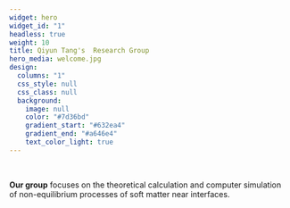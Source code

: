 ```yaml
---
widget: hero
widget_id: "1"
headless: true
weight: 10
title: Qiyun Tang's  Research Group
hero_media: welcome.jpg
design:
  columns: "1"
  css_style: null
  css_class: null
  background:
    image: null
    color: "#7d36bd"
    gradient_start: "#632ea4"
    gradient_end: "#a646e4"
    text_color_light: true
---
```

<br>

**Our group** focuses on the theoretical calculation and computer simulation of non-equilibrium processes of soft matter near interfaces.